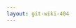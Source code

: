 ```yaml
---
layout: git-wiki-404
---
```


<!--- this file is needed for automatic creation of non existent pages --->
